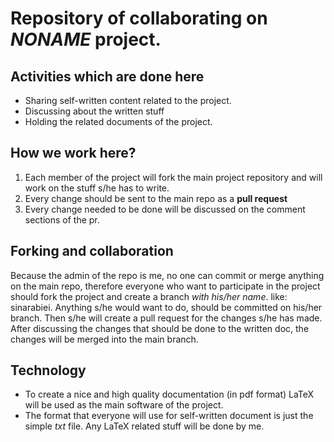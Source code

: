 # Repository of collaborating on _NONAME_ project.

## Activities which are done here
- Sharing self-written content related to the project.
- Discussing about the written stuff
- Holding the related documents of the project.

## How we work here?
1. Each member of the project will fork the main project repository and will work on the stuff s/he has to write.
2. Every change should be sent to the main repo as a **pull request**
3. Every change needed to be done will be discussed on the comment sections of the pr.

## Forking and collaboration
Because the admin of the repo is me, no one can commit or merge anything on the main repo, therefore everyone who want to participate in the project should fork the project and create a branch _with his/her name_. like: sinarabiei. Anything s/he would want to do, should be committed on his/her branch.
Then s/he will create a pull request for the changes s/he has made.
After discussing the changes that should be done to the written doc, the changes will be merged into the main branch.

## Technology 
- To create a nice and high quality documentation (in pdf format) LaTeX will be used as the main software of the project.
- The format that everyone will use for self-written document is just the simple _txt_ file. Any LaTeX related stuff will be done by me.
